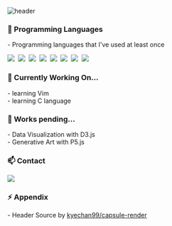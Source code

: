 ![header](https://capsule-render.vercel.app/api?type=waving&color=auto&height=150&section=header&&text=Hello&nbsp;World!&fontSize=70&fontAlign=30&fontAlignY=30&animation=twinkling)

<h3 align="left"> 🌱 Programming Languages</h3>
<p align="left">
 - Programming languages that I've used at least once </p>
<p align="left">
  <!-- icon : https://simpleicons.org/ // badge : https://shields.io/ -->
  <img src="https://img.shields.io/badge/Java-007396?style=flat-square&logo=Java&logoColor=white"/></a>&nbsp 
  <img src="https://img.shields.io/badge/Python-3766AB?style=flat-square&logo=Python&logoColor=white"/></a>&nbsp
  <img src="https://img.shields.io/badge/R-11B48A?style=flat-square&logo=R&logoColor=white"/></a>&nbsp 
  <img src="https://img.shields.io/badge/Javascript-ffb13b?style=flat-square&logo=javascript&logoColor=white"/></a>&nbsp 
  <img src="https://img.shields.io/badge/D3.js-1572B6?style=flat-square&logo=d3.js&logoColor=white"/></a>&nbsp
  <img src="https://img.shields.io/badge/P5.js-red?style=flat-square&logo=p5.js&logoColor=white"/></a>&nbsp
  <img src="https://img.shields.io/badge/React-3766AB?style=flat-square&logo=React&logoColor=white"/></a>&nbsp
  <img src="https://img.shields.io/badge/Vue.js-35495E?style=flat-square&logo=vuedotjs&logoColor=4FC08D"/></a>&nbsp
</p>


<h3 align="left"> 🔭 Currently Working On... </h3>
<p align="left">
 - learning Vim
 <br />
 - learning C language
  <br />

</p>

<h3 align="left"> 🤔 Works pending... </h3>
<p align="left">
 - Data Visualization with D3.js
 <br />
 - Generative Art with P5.js
</p>

<h3 align="left"> 📫 Contact </h3>
<p align="left">
  <a href="https://twitter.com/shouts98" target="_blank"><img src="https://img.shields.io/badge/twitter-blue?style=flat-square&logo=twitter&logoColor=white&link=https://twitter.com/shouts98"/></a>
</p>


<h3 align="left"> ⚡ Appendix </h3> 
<p align="left">
 - Header Source by <a href="https://github.com/kyechan99/capsule-render" target="_blank">kyechan99/capsule-render</a>
</p>
<!--
**shouts77/shouts77** is a ✨ _special_ ✨ repository because its `README.md` (this file) appears on your GitHub profile.

Here are some ideas to get you started:

- 🔭 I’m currently working on ...
- 🌱 I’m currently learning ...
- 👯 I’m looking to collaborate on ...
- 🤔 I’m looking for help with ...
- 💬 Ask me about ...
- 📫 How to reach me: ...
- 😄 Pronouns: ...
- ⚡ Fun fact: ...
-->
